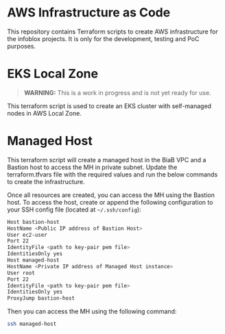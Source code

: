 # AWS Infrastructure as Code
This repository contains Terraform scripts to create AWS infrastructure for the infoblox projects. 
It is only for the development, testing and PoC purposes.

# EKS Local Zone
> **WARNING:** This is a work in progress and is not yet ready for use.

This terraform script is used to create an EKS cluster with self-managed nodes in AWS Local Zone.

# Managed Host

This terraform script will create a managed host in the BiaB VPC and a Bastion host to access the MH in private subnet.
Update the terraform.tfvars file with the required values and run the below commands to create the infrastructure.

Once all resources are created, you can access the MH using the Bastion host.
To access the host, create or append the following configuration to your SSH config file (located at `~/.ssh/config`):

```sh
Host bastion-host
HostName <Public IP address of Bastion Host>
User ec2-user
Port 22
IdentityFile <path to key-pair pem file>
IdentitiesOnly yes
Host managed-host
HostName <Private IP address of Managed Host instance>
User root
Port 22
IdentityFile <path to key-pair pem file>
IdentitiesOnly yes
ProxyJump bastion-host
```

Then you can access the MH using the following command:
```sh
ssh managed-host
```
